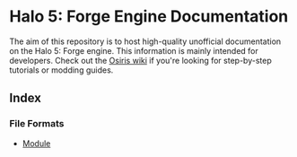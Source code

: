 # Halo 5: Forge Engine Documentation

The aim of this repository is to host high-quality unofficial documentation on the Halo 5: Forge engine. This information is mainly intended for developers. Check out the [Osiris wiki](https://github.com/Wunkolo/Osiris/wiki) if you're looking for step-by-step tutorials or modding guides.

## Index

### File Formats

* [Module](https://github.com/AnvilOnline/AusarDocs/blob/master/FileFormats/Module.md)
